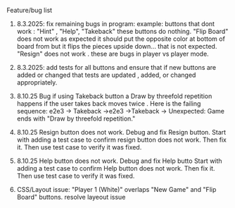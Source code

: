 Feature/bug list


1. 8.3.2025: fix remaining bugs in program: example: buttons that dont work : "Hint" , "Help", "Takeback" these buttons do nothing. "Flip Board" does not work as expected it should  put the opposite color at bottom of board from but it flips the pieces upside down... that is not expected. "Resign" does not work . these are bugs in player vs player  mode.    

2. 8.3.2025: add tests for all buttons and ensure that if new buttons are added or changed that tests are updated , added, or changed appropriately.

3. 8.10.25 Bug if using Takeback button a Draw by threefold repetition happens if the user takes back moves twice . Here is the failing sequence:  e2e3 -> Takeback ->e2e3 ->Takeback -> Unexpected: Game ends with "Draw by threefold repetition."

4. 8.10.25 Resign button does not work. Debug and fix Resign button. Start with adding a test case to confirm resign button does not work. Then fix it. Then use test case to verify it was fixed. 

5. 8.10.25 Help button does not work. Debug and fix Help butto Start with adding a test case to confirm Help button does not work. Then fix it. Then use test case to verify it was fixed.

6. CSS/Layout issue: "Player 1 (White)" overlaps "New Game" and "Flip Board" buttons. resolve layeout issue

